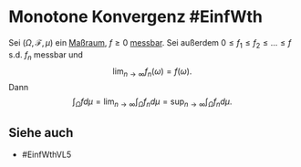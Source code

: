 # Monotone Konvergenz #EinfWth
 Sei $(\Omega,\mathscr{F},\mu)$ ein [Maß](Einf.%20Wtheo/Definitions/Allgemeine%20Ma%C3%9Fe.md)[raum](Einf.%20Wtheo/Definitions/sigma-Algebra.md), $f\geq 0$ [messbar](Einf.%20Wtheo/Definitions/Messbare%20Funktionen%20und%20Zufallsvariablen.md). Sei außerdem $0\leq f_1\leq f_2\leq\dots\leq f$ s.d. $f_n$ messbar und
 $$\lim_{n\to\infty}f_n(\omega)=f(\omega).$$
 Dann 
 $$\int_\Omega fd\mu=\lim_{n\to\infty}\int_\Omega f_nd\mu=\sup_{n\to\infty}\int_\Omega f_nd\mu.$$
## Siehe auch
- #EinfWthVL5 